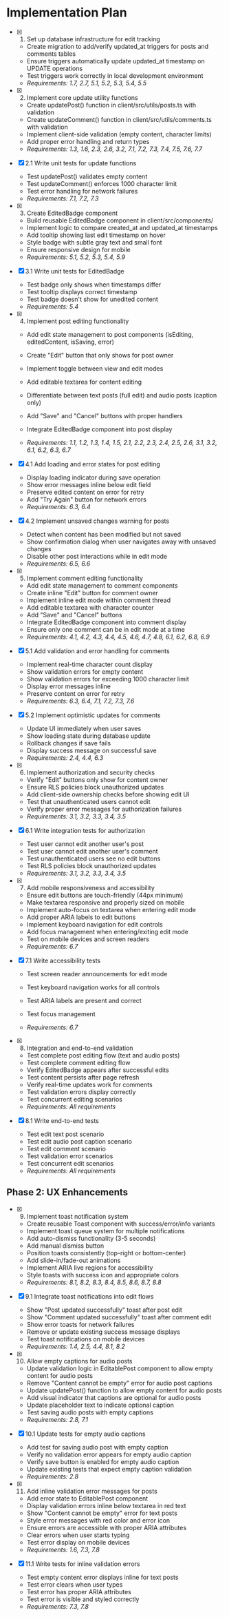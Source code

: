 # Implementation Plan

- [x] 1. Set up database infrastructure for edit tracking

  - Create migration to add/verify updated_at triggers for posts and comments tables
  - Ensure triggers automatically update updated_at timestamp on UPDATE operations
  - Test triggers work correctly in local development environment
  - _Requirements: 1.7, 2.7, 5.1, 5.2, 5.3, 5.4, 5.5_

- [x] 2. Implement core update utility functions

  - Create updatePost() function in client/src/utils/posts.ts with validation
  - Create updateComment() function in client/src/utils/comments.ts with validation
  - Implement client-side validation (empty content, character limits)
  - Add proper error handling and return types
  - _Requirements: 1.3, 1.6, 2.3, 2.6, 3.2, 7.1, 7.2, 7.3, 7.4, 7.5, 7.6, 7.7_

- [x] 2.1 Write unit tests for update functions

  - Test updatePost() validates empty content
  - Test updateComment() enforces 1000 character limit
  - Test error handling for network failures
  - _Requirements: 7.1, 7.2, 7.3_

- [x] 3. Create EditedBadge component

  - Build reusable EditedBadge component in client/src/components/
  - Implement logic to compare created_at and updated_at timestamps
  - Add tooltip showing last edit timestamp on hover
  - Style badge with subtle gray text and small font
  - Ensure responsive design for mobile
  - _Requirements: 5.1, 5.2, 5.3, 5.4, 5.9_

- [x] 3.1 Write unit tests for EditedBadge

  - Test badge only shows when timestamps differ
  - Test tooltip displays correct timestamp
  - Test badge doesn't show for unedited content
  - _Requirements: 5.4_

- [x] 4. Implement post editing functionality

  - Add edit state management to post components (isEditing, editedContent, isSaving, error)
  - Create "Edit" button that only shows for post owner
  - Implement toggle between view and edit modes
  - Add editable textarea for content editing
  - Differentiate between text posts (full edit) and audio posts (caption only)
  - Add "Save" and "Cancel" buttons with proper handlers
  - Integrate EditedBadge component into post display

  - _Requirements: 1.1, 1.2, 1.3, 1.4, 1.5, 2.1, 2.2, 2.3, 2.4, 2.5, 2.6, 3.1, 3.2, 6.1, 6.2, 6.3, 6.7_

- [x] 4.1 Add loading and error states for post editing

  - Display loading indicator during save operation
  - Show error messages inline below edit field
  - Preserve edited content on error for retry
  - Add "Try Again" button for network errors
  - _Requirements: 6.3, 6.4_

- [x] 4.2 Implement unsaved changes warning for posts

  - Detect when content has been modified but not saved
  - Show confirmation dialog when user navigates away with unsaved changes
  - Disable other post interactions while in edit mode
  - _Requirements: 6.5, 6.6_

- [x] 5. Implement comment editing functionality

  - Add edit state management to comment components
  - Create inline "Edit" button for comment owner
  - Implement inline edit mode within comment thread
  - Add editable textarea with character counter
  - Add "Save" and "Cancel" buttons
  - Integrate EditedBadge component into comment display
  - Ensure only one comment can be in edit mode at a time
  - _Requirements: 4.1, 4.2, 4.3, 4.4, 4.5, 4.6, 4.7, 4.8, 6.1, 6.2, 6.8, 6.9_

- [x] 5.1 Add validation and error handling for comments

  - Implement real-time character count display
  - Show validation errors for empty content
  - Show validation errors for exceeding 1000 character limit
  - Display error messages inline
  - Preserve content on error for retry
  - _Requirements: 6.3, 6.4, 7.1, 7.2, 7.3, 7.6_

- [x] 5.2 Implement optimistic updates for comments

  - Update UI immediately when user saves
  - Show loading state during database update
  - Rollback changes if save fails
  - Display success message on successful save
  - _Requirements: 2.4, 4.4, 6.3_

- [x] 6. Implement authorization and security checks

  - Verify "Edit" buttons only show for content owner
  - Ensure RLS policies block unauthorized updates
  - Add client-side ownership checks before showing edit UI
  - Test that unauthenticated users cannot edit
  - Verify proper error messages for authorization failures
  - _Requirements: 3.1, 3.2, 3.3, 3.4, 3.5_

- [x] 6.1 Write integration tests for authorization

  - Test user cannot edit another user's post
  - Test user cannot edit another user's comment
  - Test unauthenticated users see no edit buttons
  - Test RLS policies block unauthorized updates
  - _Requirements: 3.1, 3.2, 3.3, 3.4, 3.5_

- [x] 7. Add mobile responsiveness and accessibility

  - Ensure edit buttons are touch-friendly (44px minimum)
  - Make textarea responsive and properly sized on mobile
  - Implement auto-focus on textarea when entering edit mode
  - Add proper ARIA labels to edit buttons
  - Implement keyboard navigation for edit controls
  - Add focus management when entering/exiting edit mode
  - Test on mobile devices and screen readers
  - _Requirements: 6.7_

- [x] 7.1 Write accessibility tests

  - Test screen reader announcements for edit mode

  - Test keyboard navigation works for all controls
  - Test ARIA labels are present and correct
  - Test focus management
  - _Requirements: 6.7_

- [x] 8. Integration and end-to-end validation

  - Test complete post editing flow (text and audio posts)
  - Test complete comment editing flow
  - Verify EditedBadge appears after successful edits
  - Test content persists after page refresh
  - Verify real-time updates work for comments
  - Test validation errors display correctly
  - Test concurrent editing scenarios
  - _Requirements: All requirements_

- [x] 8.1 Write end-to-end tests

  - Test edit text post scenario
  - Test edit audio post caption scenario
  - Test edit comment scenario
  - Test validation error scenarios
  - Test concurrent edit scenarios
  - _Requirements: All requirements_

## Phase 2: UX Enhancements

- [x] 9. Implement toast notification system

  - Create reusable Toast component with success/error/info variants
  - Implement toast queue system for multiple notifications
  - Add auto-dismiss functionality (3-5 seconds)
  - Add manual dismiss button
  - Position toasts consistently (top-right or bottom-center)
  - Add slide-in/fade-out animations
  - Implement ARIA live regions for accessibility
  - Style toasts with success icon and appropriate colors
  - _Requirements: 8.1, 8.2, 8.3, 8.4, 8.5, 8.6, 8.7, 8.8_

- [x] 9.1 Integrate toast notifications into edit flows

  - Show "Post updated successfully" toast after post edit
  - Show "Comment updated successfully" toast after comment edit
  - Show error toasts for network failures
  - Remove or update existing success message displays
  - Test toast notifications on mobile devices
  - _Requirements: 1.4, 2.5, 4.4, 8.1, 8.2_

- [x] 10. Allow empty captions for audio posts

  - Update validation logic in EditablePost component to allow empty content for audio posts
  - Remove "Content cannot be empty" error for audio post captions
  - Update updatePost() function to allow empty content for audio posts
  - Add visual indicator that captions are optional for audio posts
  - Update placeholder text to indicate optional caption
  - Test saving audio posts with empty captions
  - _Requirements: 2.8, 7.1_

- [x] 10.1 Update tests for empty audio captions

  - Add test for saving audio post with empty caption
  - Verify no validation error appears for empty audio caption
  - Verify save button is enabled for empty audio caption
  - Update existing tests that expect empty caption validation
  - _Requirements: 2.8_

- [x] 11. Add inline validation error messages for posts


  - Add error state to EditablePost component
  - Display validation errors inline below textarea in red text
  - Show "Content cannot be empty" error for text posts
  - Style error messages with red color and error icon
  - Ensure errors are accessible with proper ARIA attributes
  - Clear errors when user starts typing
  - Test error display on mobile devices
  - _Requirements: 1.6, 7.3, 7.8_

- [x] 11.1 Write tests for inline validation errors

  - Test empty content error displays inline for text posts
  - Test error clears when user types
  - Test error has proper ARIA attributes
  - Test error is visible and styled correctly
  - _Requirements: 7.3, 7.8_

